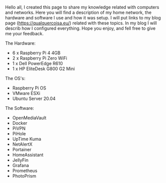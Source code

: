 Hello all, I created this page to share my knowledge related with computers and networks. Here you will find a description of my home network, the hardware and software I use and how it was setup.
I will put links to my blog page (https://qualquercoisa.eu/) related with these topics. In my blog I will describ how I configured everything. Hope you enjoy, and fell free to give me your feedback.

The Hardware:
- 6 x Raspberry Pi 4 4GB
- 2 x Raspberry Pi Zero WiFi
- 1 x Dell PowerEdge R610
- 1 x HP EliteDesk G800 G2 Mini

The OS's:
- Raspberry Pi OS
- VMware ESXi
- Ubuntu Server 20.04

The Software:
- OpenMediaVault
- Docker
- PiVPN
- PiHole
- UpTime Kuma
- NetAlertX
- Portainer
- HomeAssistant
- JellyFin
- Grafana
- Prometheus
- PhotoPrism
